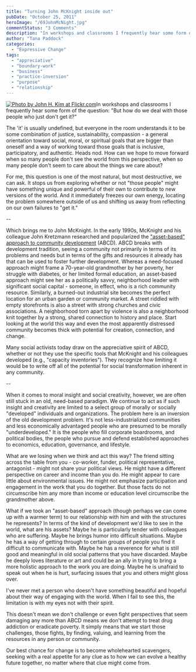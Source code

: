```yaml
---
title: "Turning John McKnight inside out"
pubDate: "October 25, 2011"
heroImage: "/69JohnMcNight.jpg"
commentStatus: "3 Comments"
description: "In workshops and classrooms I frequently hear some form of the question: “But how do we deal with those people who just don’t get it?” The ‘it’ is usually undefined, but everyone in the room understands it to be some combination of justice, sustainability, compassion…Heads nod. How can we hope to move forward when so many people don’t see the world from this perspective, when so many people don’t seem to care about the things we care about?"
author: "Tana Paddock"
categories: 
  - "Expressive Change"
tags: 
  - "appreciative"
  - "boundary-work"
  - "business"
  - "practice-inversion"
  - "purpose"
  - "relationship"
---
```


[![](https://organizationunbound.org/wp-content/uploads/2011/10/McNight.jpg "Photo by John H. Kim at Flickr.com")](http://www.flickr.com/photos/jaykay-zephyr/396133427/in/photostream/)In workshops and classrooms I frequently hear some form of the question: "But how do we deal with those people who just don't get it?"

The 'it' is usually undefined, but everyone in the room understands it to be some combination of justice, sustainability, compassion - a general orientation toward social, moral, or spiritual goals that are bigger than oneself and a way of working toward those goals that is inclusive, participatory, and authentic. Heads nod. How can we hope to move forward when so many people don't see the world from this perspective, when so many people don't seem to care about the things we care about?

For me, this question is one of the most natural, but most destructive, we can ask. It stops us from exploring whether or not "those people" might have something unique and powerful of their own to contribute to new versions of the world. And it immediately freezes our own energy, locating the problem somewhere outside of us and shifting us away from reflecting on our own failures to "get it."

\--

Which brings me to John McKnight. In the early 1990s, McKnight and his colleague John Kretzmann researched and popularized the ["asset-based" approach to community development](http://www.abcdinstitute.org/) (ABCD). ABCD breaks with development tradition, seeing a community not primarily in terms of its problems and needs but in terms of the gifts and resources it already has that can be used to foster further development. Whereas a need-focused approach might frame a 70-year-old grandmother by her poverty, her struggle with diabetes, or her limited formal education, an asset-based approach might see her as a politically savvy, neighborhood leader with significant social capital - someone, in effect, who is a rich community resource. Similarly, a burned-out industrial site becomes the perfect location for an urban garden or community market. A street riddled with empty storefronts is also a street with strong churches and civic associations. A neighborhood torn apart by violence is also a neighborhood knit together by a strong, shared connection to history and place. Start looking at the world this way and even the most apparently distressed community becomes thick with potential for creation, connection, and change.

Many social activists today draw on the appreciative spirit of ABCD, whether or not they use the specific tools that McKnight and his colleagues developed (e.g., "capacity inventories"). They recognize how limiting it would be to write off all of the potential for social transformation inherent in any community.

\--

When it comes to moral insight and social creativity, however, we are often still stuck in an old, need-based paradigm. We continue to act as if such insight and creativity are limited to a select group of morally or socially "developed" individuals and organizations. The problem here is an inversion of the old development problem. It's not less-industrialized communities and less economically advantaged people who are presumed to be morally "underdeveloped." It is the people who fill corporate boardrooms, and political bodies, the people who pursue and defend established approaches to economics, education, governance, and lifestyle.

What are we losing when we think and act this way? The friend sitting across the table from you - co-worker, funder, political representative, antagonist - might not share your political views. He might have a different perspective on career and income than you do. He might appear to care little about environmental issues. He might not emphasize participation and engagement in the work that you do together. But those facts do not circumscribe him any more than income or education level circumscribe the grandmother above.

What if we took an "asset-based" approach (though perhaps we can come up with a warmer term) to our relationship with him and with the structures he represents? In terms of the kind of development we'd like to see in the world, what are his assets? Maybe he is particularly tender with colleagues who are suffering. Maybe he brings humor into difficult situations. Maybe he has a way of getting through to certain groups of people you find it difficult to communicate with. Maybe he has a reverence for what is still good and meaningful in old social patterns that you have discarded. Maybe he deeply loves literature or art and could be an ally in trying to bring a more holistic approach to the work you are doing. Maybe he is unafraid to speak out when he is hurt, surfacing issues that you and others might gloss over.

I've never met a person who doesn't have something beautiful and hopeful about their way of engaging with the world. When I fail to see this, the limitation is with my eyes not with their spirit.

This doesn't mean we don't challenge or even fight perspectives that seem damaging any more than ABCD means we don't attempt to treat drug addiction or eradicate poverty. It simply means that we start those challenges, those fights, by finding, valuing, and learning from the resources in any person or community.

Our best chance for change is to become wholehearted scavengers, seeking with a real appetite for any clue as to how we can evolve a healthy future together, no matter where that clue might come from.
